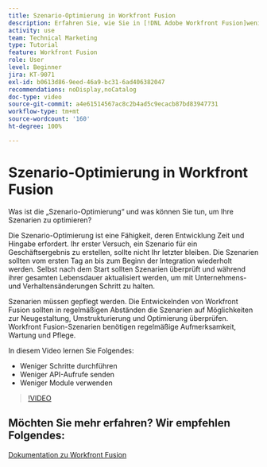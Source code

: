 ```yaml
---
title: Szenario-Optimierung in Workfront Fusion
description: Erfahren Sie, wie Sie in [!DNL Adobe Workfront Fusion]weniger Schritte durchführen, weniger API-Aufrufe senden und weniger Module verwenden können.
activity: use
team: Technical Marketing
type: Tutorial
feature: Workfront Fusion
role: User
level: Beginner
jira: KT-9071
exl-id: b0613d86-9eed-46a9-bc31-6ad406382047
recommendations: noDisplay,noCatalog
doc-type: video
source-git-commit: a4e61514567ac8c2b4ad5c9ecacb87bd83947731
workflow-type: tm+mt
source-wordcount: '160'
ht-degree: 100%

---
```


# Szenario-Optimierung in Workfront Fusion

Was ist die „Szenario-Optimierung“ und was können Sie tun, um Ihre Szenarien zu optimieren?

Die Szenario-Optimierung ist eine Fähigkeit, deren Entwicklung Zeit und Hingabe erfordert. Ihr erster Versuch, ein Szenario für ein Geschäftsergebnis zu erstellen, sollte nicht Ihr letzter bleiben. Die Szenarien sollten vom ersten Tag an bis zum Beginn der Integration wiederholt werden. Selbst nach dem Start sollten Szenarien überprüft und während ihrer gesamten Lebensdauer aktualisiert werden, um mit Unternehmens- und Verhaltensänderungen Schritt zu halten.

Szenarien müssen gepflegt werden. Die Entwickelnden von Workfront Fusion sollten in regelmäßigen Abständen die Szenarien auf Möglichkeiten zur Neugestaltung, Umstrukturierung und Optimierung überprüfen. Workfront Fusion-Szenarien benötigen regelmäßige Aufmerksamkeit, Wartung und Pflege.

In diesem Video lernen Sie Folgendes:

* Weniger Schritte durchführen
* Weniger API-Aufrufe senden
* Weniger Module verwenden

>[!VIDEO](https://video.tv.adobe.com/v/335313/?quality=12&learn=on)

## Möchten Sie mehr erfahren? Wir empfehlen Folgendes:

[Dokumentation zu Workfront Fusion](https://experienceleague.adobe.com/docs/workfront/using/adobe-workfront-fusion/workfront-fusion-2.html?lang=de)
